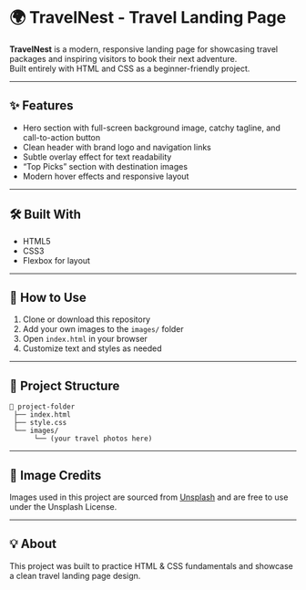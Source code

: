 # 🌍 TravelNest - Travel Landing Page

**TravelNest** is a modern, responsive landing page for showcasing travel packages and inspiring visitors to book their next adventure.  
Built entirely with HTML and CSS as a beginner-friendly project.

---

## ✨ Features
- Hero section with full-screen background image, catchy tagline, and call-to-action button
- Clean header with brand logo and navigation links
- Subtle overlay effect for text readability
- “Top Picks” section with destination images
- Modern hover effects and responsive layout

---

## 🛠 Built With
- HTML5
- CSS3
- Flexbox for layout

---

## 🚀 How to Use
1. Clone or download this repository
2. Add your own images to the `images/` folder
3. Open `index.html` in your browser
4. Customize text and styles as needed

---

## 📂 Project Structure
```
📁 project-folder
 ├── index.html
 ├── style.css
 └── images/
      └── (your travel photos here)
```

---

## 📸 Image Credits
Images used in this project are sourced from [Unsplash](https://unsplash.com) and are free to use under the Unsplash License.

---

## 💡 About
This project was built to practice HTML & CSS fundamentals and showcase a clean travel landing page design.
